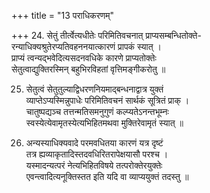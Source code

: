 +++
title = "13 पराधिकरणम्"

+++
24. सेतुं तीर्त्वेत्यधीतेः परिमितिवचनात् प्राप्यसम्बन्धितोक्ते-  
रन्याधिक्यश्रुतेरप्यतिवहननयात्कारणं प्रापकं स्यात् ।  
प्राप्यं त्वन्यद्भवेदित्यसदनवधिके कारणे प्राप्यतोक्तेः  
सेतुत्वाद्युक्तिरस्मिन् बहुभिरविहतां वृत्तिमङ्गीकरोतु ॥

25. सेतुत्वं सेतुतुल्याद्विधरणनियमाद्बन्धनाद्वात्र युक्तं  
व्याप्तेऽप्यस्मिन्नुपाधेः परिमितिवचनं सार्थकं सूत्रितं प्राक् ।  
चातुष्पद्यञ्च तत्तन्मतिसमनुगुणं कल्प्यतेऽनन्तभूम्नः  
स्वस्येत्येवामृतस्येत्यभिहितमथवा मुक्तिरेवामृतं स्यात् ॥

26. अन्यस्याधिक्यवादे परमवधितया कारणं यत्र दृष्टं  
तत्र ह्यव्याकृतादिस्तदवधिरितरापेक्षयासौ परश्च ।  
यस्मादन्यत्परं नेत्यभिहितविषये तत्परोक्तेरयुक्तेः  
एवन्त्वादित्यनूक्तिस्तत इति यदि वा व्याप्ययुक्तं तदस्तु ॥